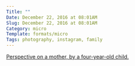 ```yaml
---
Title: ""
Date: December 22, 2016 at 08:01AM
Slug: December 22, 2016 at 08:01AM
Category: micro
Template: formats/micro
Tags: photography, instagram, family
---
```


[Perspective on a mother, by a four-year-old child.][pic]

[pic]: https://www.instagram.com/p/BOUm-W3gEn2/
